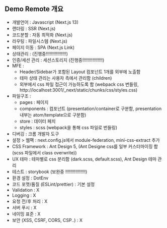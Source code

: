 ## Demo Remote 개요

- 개발언어 : Javascript (Next.js 13)
- 랜더링 : SSR (Next.js)
- 코드분할 : 자동 최적화 (Next.js)
- 라우팅 : 파일시스템 (Next.js)
- 페이지 이동 : SPA (Next.js Link)
- 상태관리 : (진행중!!!!!!!!!!!!!!!!)
- 인증/세션 관리 : 세션스토리지 (진행중!!!!!!!!!!!!!!!!)
- MFE :
  - Header/Sidebar가 포함된 Layout 컴포넌트 1개를 외부에 노출함
  - 테마 상태 관리는 사용자 측에서 관리함 (<Layout darkTheme={} setDarkTheme={}>children</Layout>)
  - 외부에서 css 파일 접근이 가능하도록 함 (webpack css 번들링, http://localhost:3001/\_next/static/chunks/css/styles.css)
- 파일구조 :
  - pages : 페이지
  - components : 컴포넌트 (presentation/container로 구분함, presentation 내부는 atom/template으로 구분함)
  - store : 데이터 페치
  - styles : scss (webpack을 통해 css 파일로 번들링)
- 디버깅 : 크롬 개발자 도구
- 설정 > 웹팩 : next.config.js에서 module-federation, mini-css-extract 추가
- CSS Framework : Ant Design 5, (Ant Designe css를 일부 커스터마이징 함 (scss 파일에서 class overwrite))
- UX 테마 : 테마별로 css 분리함 (dark.scss, default.scss), Ant Design 테마 관리
- 테스트 : storybook (보완중 !!!!!!!!!!!!!!!!)
- 환경 설정 : DotEnv
- 코드 포맷/품질 (ESLint/prettier) : 기본 설정
- Validation : X
- Logging : X
- 요청 전/후 처리 : X
- 서버 푸시 : X
- 네이밍 표준 : X
- 보안 (XSS, CSRF, CORS, CSP..) : X
